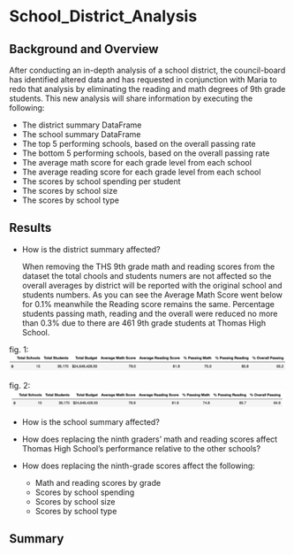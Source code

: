 # School_District_Analysis

## Background and Overview

After conducting an in-depth analysis of a school district, the council-board has identified altered data and has requested in conjunction with Maria to redo that analysis by eliminating the reading and math degrees of 9th grade students. This new analysis will share information by executing the following:

- The district summary DataFrame 
- The school summary DataFrame 
- The top 5 performing schools, based on the overall passing rate 
- The bottom 5 performing schools, based on the overall passing rate 
- The average math score for each grade level from each school 
- The average reading score for each grade level from each school 
- The scores by school spending per student 
- The scores by school size 
- The scores by school type 

## Results 
* How is the district summary affected?

    When removing the THS 9th grade math and reading scores from the dataset the total chools and students numers are not affected so the overall averages by district will be reported with the original school and students numbers. As you can see the Average Math Score went below for 0.1% meanwhile the Reading score remains the same. Percentage students passing math, reading and the overall were reduced no more than 0.3% due to there are 461 9th grade students at Thomas High School.

fig. 1: 
    <img src="Resources/Total_CA.png" width="500">

fig. 2:
    <img src="Resources/Total_Challenge.png" width="500">


* How is the school summary affected?

* How does replacing the ninth graders’ math and reading scores affect Thomas High School’s performance relative to the other schools?

* How does replacing the ninth-grade scores affect the following:
    - Math and reading scores by grade
    - Scores by school spending
    - Scores by school size
    - Scores by school type




## Summary 







